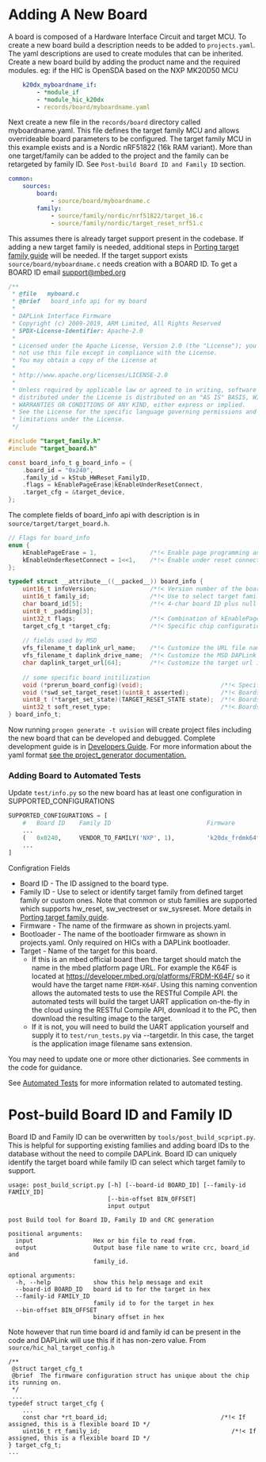 # Adding A New Board
A board is composed of a Hardware Interface Circuit and target MCU. To create a new board build a description needs to be added to `projects.yaml`. The yaml descriptions are used to create modules that can be inherited. Create a new board build by adding the product name and the required modules. eg: if the HIC is OpenSDA based on the NXP MK20D50 MCU

```yaml
    k20dx_myboardname_if:
        - *module_if
        - *module_hic_k20dx
        - records/board/myboardname.yaml
```

Next create a new file in the `records/board` directory called myboardname.yaml. This file defines the target family MCU and allows overrideable board parameters to be configured. The target family MCU in this example exists and is a Nordic nRF51822 (16k RAM variant). More than one target/family can be added to the project and the family can be retargeted by family ID. See `Post-build Board ID and Family ID` section.

```yaml
common:
    sources:
        board:
            - source/board/myboardname.c
        family:
            - source/family/nordic/nrf51822/target_16.c
            - source/family/nordic/target_reset_nrf51.c
```

This assumes there is already target support present in the codebase. If adding a new target family is needed, additional steps in [Porting target family guide](PORT_TARGET_FAMILY.md) will be needed. If the target support exists `source/board/myboardname.c` needs creation with a BOARD ID. To get a BOARD ID email support@mbed.org
```c
/**
 * @file   myboard.c
 * @brief   board_info api for my board
 *
 * DAPLink Interface Firmware
 * Copyright (c) 2009-2019, ARM Limited, All Rights Reserved
 * SPDX-License-Identifier: Apache-2.0
 *
 * Licensed under the Apache License, Version 2.0 (the "License"); you may
 * not use this file except in compliance with the License.
 * You may obtain a copy of the License at
 *
 * http://www.apache.org/licenses/LICENSE-2.0
 *
 * Unless required by applicable law or agreed to in writing, software
 * distributed under the License is distributed on an "AS IS" BASIS, WITHOUT
 * WARRANTIES OR CONDITIONS OF ANY KIND, either express or implied.
 * See the License for the specific language governing permissions and
 * limitations under the License.
 */

#include "target_family.h"
#include "target_board.h"

const board_info_t g_board_info = {
    .board_id = "0x240",
    .family_id = kStub_HWReset_FamilyID,
    .flags = kEnablePageErase|kEnableUnderResetConnect,
    .target_cfg = &target_device,
};
```
The complete fields of board_info api with description is in `source/target/target_board.h`.
```c
// Flags for board_info 
enum { 
    kEnablePageErase = 1,               /*!< Enable page programming and sector erase for drag and drop */
    kEnableUnderResetConnect = 1<<1,    /*!< Enable under reset connection when enabling debug mode */
};

typedef struct __attribute__((__packed__)) board_info { 
    uint16_t infoVersion;               /*!< Version number of the board */ 
    uint16_t family_id;                 /*!< Use to select target family from defined target family ids */ 
    char board_id[5];                   /*!< 4-char board ID plus null terminator */
    uint8_t _padding[3]; 
    uint32_t flags;                     /*!< Combination of kEnablePageErase and kEnableUnderResetConnect */
    target_cfg_t *target_cfg;           /*!< Specific chip configuration for the target and enables MSD when non-NULL */ 
     
    // fields used by MSD 
    vfs_filename_t daplink_url_name;    /*!< Customize the URL file name */
    vfs_filename_t daplink_drive_name;  /*!< Customize the MSD DAPLink drive name */
    char daplink_target_url[64];        /*!< Customize the target url in DETAILS.TXT */
    
    // some specific board initilization
    void (*prerun_board_config)(void);                      /*!< Specific board debug/ID related initialization */
    void (*swd_set_target_reset)(uint8_t asserted);         /*!< Boards can customize how to send reset to the target precedence over target family */
    uint8_t (*target_set_state)(TARGET_RESET_STATE state);  /*!< Boards can customize target debug states in target_reset.h precedence over target family */
    uint32_t soft_reset_type;                               /*!< Boards can override software reset type to VECTRESET or SYSRESETREQ */
} board_info_t;
```
Now running `progen generate -t uvision` will create project files including the new board that can be developed and debugged. Complete development guide is in [Developers Guide](DEVELOPERS-GUIDE.md). For more information about the yaml format [see the project_generator documentation.](https://github.com/project-generator/project_generator/wiki/Getting_started)

### Adding Board to Automated Tests
Update `test/info.py` so the new board has at least one configuration in SUPPORTED_CONFIGURATIONS
```python
SUPPORTED_CONFIGURATIONS = [
    #   Board ID    Family ID                           Firmware                                    Bootloader          Target
    ...
    (   0x0240,     VENDOR_TO_FAMILY('NXP', 1),         'k20dx_frdmk64f_if',                        'k20dx_bl',         'FRDM-K64F'                             ),
    ...
]
```
Configration Fields
* Board ID - The ID assigned to the board type.
* Family ID - Use to select or identify target family from defined target family or custom ones. Note that common or stub families are supported which supports hw_reset, sw_vectreset or sw_sysreset. More details in [Porting target family guide](PORT_TARGET_FAMILY.md).
* Firmware - The name of the firmware as shown in projects.yaml.
* Bootloader - The name of the bootloader firmware as shown in projects.yaml. Only required on HICs with a DAPLink bootloader.
* Target - Name of the target for this board.
    * If this is an mbed official board then the target should match the name in the mbed platform page URL. For example the K64F is located at https://developer.mbed.org/platforms/FRDM-K64F/ so it would have the target name `FRDM-K64F`. Using this naming convention allows the automated tests to use the RESTful Compile API. the automated tests will build the target UART application on-the-fly in the cloud using the RESTful Compile API, download it to the PC, then download the resulting image to the target. 
    * If it is not, you will need to build the UART application yourself and supply it to `test/run_tests.py` via --targetdir. In this case, the target is the application image filename sans extension.

You may need to update one or more other dictionaries. See comments in the code for guidance.

See [Automated Tests](AUTOMATED_TESTS.md) for more information related to automated testing.

# Post-build Board ID and Family ID
Board ID and Family ID can be overwritten by `tools/post_build_scpript.py`. This is helpful for supporting existing families and adding board IDs to the database without the need to compile DAPLink. Board ID can uniquely identify the target board while family ID can select which target family to support.
```
usage: post_build_script.py [-h] [--board-id BOARD_ID] [--family-id FAMILY_ID]
                            [--bin-offset BIN_OFFSET]
                            input output

post Build tool for Board ID, Family ID and CRC generation

positional arguments:
  input                 Hex or bin file to read from.
  output                Output base file name to write crc, board_id and
                        family_id.

optional arguments:
  -h, --help            show this help message and exit
  --board-id BOARD_ID   board id to for the target in hex
  --family-id FAMILY_ID
                        family id to for the target in hex
  --bin-offset BIN_OFFSET
                        binary offset in hex
```
Note however that run time board id and family id can be present in the code and DAPLink will use this if it has non-zero value. From `source/hic_hal_target_config.h`
```
/**
 @struct target_cfg_t
 @brief  The firmware configuration struct has unique about the chip its running on.
 */
 ...
typedef struct target_cfg {
    ...
    const char *rt_board_id;                                /*!< If assigned, this is a flexible board ID */
    uint16_t rt_family_id;                                     /*!< If assigned, this is a flexible board ID */
} target_cfg_t;
...
```
